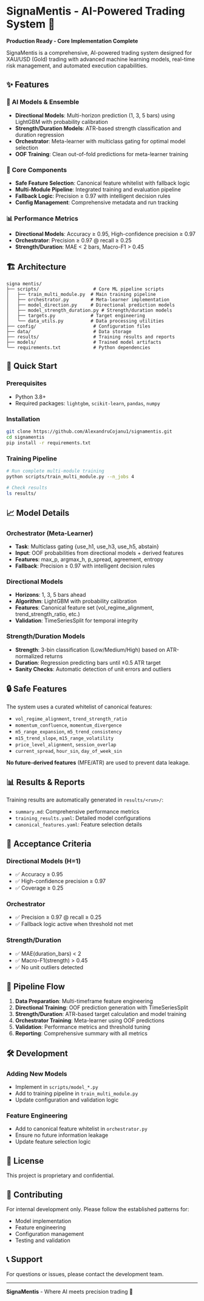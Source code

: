 # SignaMentis - AI-Powered Trading System 🚀

**Production Ready - Core Implementation Complete**

SignaMentis is a comprehensive, AI-powered trading system designed for XAU/USD (Gold) trading with advanced machine learning models, real-time risk management, and automated execution capabilities.

## ✨ Features

### 🤖 AI Models & Ensemble
- **Directional Models**: Multi-horizon prediction (1, 3, 5 bars) using LightGBM with probability calibration
- **Strength/Duration Models**: ATR-based strength classification and duration regression
- **Orchestrator**: Meta-learner with multiclass gating for optimal model selection
- **OOF Training**: Clean out-of-fold predictions for meta-learner training

### 🔧 Core Components
- **Safe Feature Selection**: Canonical feature whitelist with fallback logic
- **Multi-Module Pipeline**: Integrated training and evaluation pipeline
- **Fallback Logic**: Precision ≥ 0.97 with intelligent decision rules
- **Config Management**: Comprehensive metadata and run tracking

### 📊 Performance Metrics
- **Directional Models**: Accuracy ≥ 0.95, High-confidence precision ≥ 0.97
- **Orchestrator**: Precision ≥ 0.97 @ recall ≥ 0.25
- **Strength/Duration**: MAE < 2 bars, Macro-F1 > 0.45

## 🏗️ Architecture

```
signa mentis/
├── scripts/                    # Core ML pipeline scripts
│   ├── train_multi_module.py  # Main training pipeline
│   ├── orchestrator.py        # Meta-learner implementation
│   ├── model_direction.py     # Directional prediction models
│   ├── model_strength_duration.py # Strength/duration models
│   ├── targets.py             # Target engineering
│   └── data_utils.py          # Data processing utilities
├── config/                     # Configuration files
├── data/                       # Data storage
├── results/                    # Training results and reports
├── models/                     # Trained model artifacts
└── requirements.txt            # Python dependencies
```

## 🚀 Quick Start

### Prerequisites
- Python 3.8+
- Required packages: `lightgbm`, `scikit-learn`, `pandas`, `numpy`

### Installation
```bash
git clone https://github.com/AlexandruCojanu1/signamentis.git
cd signamentis
pip install -r requirements.txt
```

### Training Pipeline
```bash
# Run complete multi-module training
python scripts/train_multi_module.py --n_jobs 4

# Check results
ls results/
```

## 📈 Model Details

### Orchestrator (Meta-Learner)
- **Task**: Multiclass gating {use_h1, use_h3, use_h5, abstain}
- **Input**: OOF probabilities from directional models + derived features
- **Features**: max_p, argmax_h, p_spread, agreement, entropy
- **Fallback**: Precision ≥ 0.97 with intelligent decision rules

### Directional Models
- **Horizons**: 1, 3, 5 bars ahead
- **Algorithm**: LightGBM with probability calibration
- **Features**: Canonical feature set (vol_regime_alignment, trend_strength_ratio, etc.)
- **Validation**: TimeSeriesSplit for temporal integrity

### Strength/Duration Models
- **Strength**: 3-bin classification (Low/Medium/High) based on ATR-normalized returns
- **Duration**: Regression predicting bars until ±0.5 ATR target
- **Sanity Checks**: Automatic detection of unit errors and outliers

## 🔒 Safe Features

The system uses a curated whitelist of canonical features:
- `vol_regime_alignment`, `trend_strength_ratio`
- `momentum_confluence`, `momentum_divergence`
- `m5_range_expansion`, `m5_trend_consistency`
- `m15_trend_slope`, `m15_range_volatility`
- `price_level_alignment`, `session_overlap`
- `current_spread`, `hour_sin`, `day_of_week_sin`

**No future-derived features** (MFE/ATR) are used to prevent data leakage.

## 📊 Results & Reports

Training results are automatically generated in `results/<run>/`:
- `summary.md`: Comprehensive performance metrics
- `training_results.yaml`: Detailed model configurations
- `canonical_features.yaml`: Feature selection details

## 🎯 Acceptance Criteria

### Directional Models (H=1)
- ✅ Accuracy ≥ 0.95
- ✅ High-confidence precision ≥ 0.97
- ✅ Coverage ≥ 0.25

### Orchestrator
- ✅ Precision ≥ 0.97 @ recall ≥ 0.25
- ✅ Fallback logic active when threshold not met

### Strength/Duration
- ✅ MAE(duration_bars) < 2
- ✅ Macro-F1(strength) > 0.45
- ✅ No unit outliers detected

## 🔄 Pipeline Flow

1. **Data Preparation**: Multi-timeframe feature engineering
2. **Directional Training**: OOF prediction generation with TimeSeriesSplit
3. **Strength/Duration**: ATR-based target calculation and model training
4. **Orchestrator Training**: Meta-learner using OOF predictions
5. **Validation**: Performance metrics and threshold tuning
6. **Reporting**: Comprehensive summary with all metrics

## 🛠️ Development

### Adding New Models
- Implement in `scripts/model_*.py`
- Add to training pipeline in `train_multi_module.py`
- Update configuration and validation logic

### Feature Engineering
- Add to canonical feature whitelist in `orchestrator.py`
- Ensure no future information leakage
- Update feature selection logic

## 📝 License

This project is proprietary and confidential.

## 🤝 Contributing

For internal development only. Please follow the established patterns for:
- Model implementation
- Feature engineering
- Configuration management
- Testing and validation

## 📞 Support

For questions or issues, please contact the development team.

---

**SignaMentis** - Where AI meets precision trading 🎯
